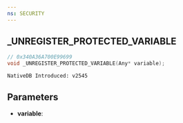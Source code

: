 ```yaml
---
ns: SECURITY 
---
```


## _UNREGISTER_PROTECTED_VARIABLE

```c
// 0x340A36A700E99699 
void _UNREGISTER_PROTECTED_VARIABLE(Any* variable);
```

```
NativeDB Introduced: v2545
```

## Parameters
* **variable**:
